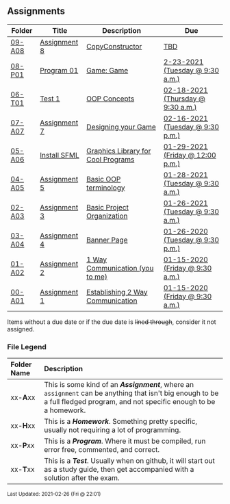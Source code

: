 ## Assignments

| Folder | Title | Description | Due |
|-----|-----|-----|-----|
| <a href="https://github.com/rugbyprof/2143-Object-Oriented-Programming/tree/master/Assignments/09-A08">09-A08</a> | <a href="https://github.com/rugbyprof/2143-Object-Oriented-Programming/tree/master/Assignments/09-A08"> Assignment 8 </a> | <a href="https://github.com/rugbyprof/2143-Object-Oriented-Programming/tree/master/Assignments/09-A08"> CopyConstructor</a> | <a href="https://github.com/rugbyprof/2143-Object-Oriented-Programming/tree/master/Assignments/09-A08"> TBD</a> |
| <a href="https://github.com/rugbyprof/2143-Object-Oriented-Programming/tree/master/Assignments/08-P01">08-P01</a> | <a href="https://github.com/rugbyprof/2143-Object-Oriented-Programming/tree/master/Assignments/08-P01"> Program 01 </a> | <a href="https://github.com/rugbyprof/2143-Object-Oriented-Programming/tree/master/Assignments/08-P01"> Game: Game</a> | <a href="https://github.com/rugbyprof/2143-Object-Oriented-Programming/tree/master/Assignments/08-P01"> 2-23-2021 (Tuesday @ 9:30 a.m.)</a> |
| <a href="https://github.com/rugbyprof/2143-Object-Oriented-Programming/tree/master/Assignments/06-T01">06-T01</a> | <a href="https://github.com/rugbyprof/2143-Object-Oriented-Programming/tree/master/Assignments/06-T01"> Test 1 </a> | <a href="https://github.com/rugbyprof/2143-Object-Oriented-Programming/tree/master/Assignments/06-T01"> OOP Concepts</a> | <a href="https://github.com/rugbyprof/2143-Object-Oriented-Programming/tree/master/Assignments/06-T01"> 02-18-2021 (Thursday @ 9:30 a.m.)</a> |
| <a href="https://github.com/rugbyprof/2143-Object-Oriented-Programming/tree/master/Assignments/07-A07">07-A07</a> | <a href="https://github.com/rugbyprof/2143-Object-Oriented-Programming/tree/master/Assignments/07-A07"> Assignment 7 </a> | <a href="https://github.com/rugbyprof/2143-Object-Oriented-Programming/tree/master/Assignments/07-A07"> Designing your Game</a> | <a href="https://github.com/rugbyprof/2143-Object-Oriented-Programming/tree/master/Assignments/07-A07"> 02-16-2021 (Tuesday @ 9:30 p.m.)</a> |
| <a href="https://github.com/rugbyprof/2143-Object-Oriented-Programming/tree/master/Assignments/05-A06">05-A06</a> | <a href="https://github.com/rugbyprof/2143-Object-Oriented-Programming/tree/master/Assignments/05-A06"> Install SFML </a> | <a href="https://github.com/rugbyprof/2143-Object-Oriented-Programming/tree/master/Assignments/05-A06"> Graphics Library for Cool Programs</a> | <a href="https://github.com/rugbyprof/2143-Object-Oriented-Programming/tree/master/Assignments/05-A06"> 01-29-2021 (Friday @ 12:00 p.m.)</a> |
| <a href="https://github.com/rugbyprof/2143-Object-Oriented-Programming/tree/master/Assignments/04-A05">04-A05</a> | <a href="https://github.com/rugbyprof/2143-Object-Oriented-Programming/tree/master/Assignments/04-A05"> Assignment 5 </a> | <a href="https://github.com/rugbyprof/2143-Object-Oriented-Programming/tree/master/Assignments/04-A05"> Basic OOP terminology</a> | <a href="https://github.com/rugbyprof/2143-Object-Oriented-Programming/tree/master/Assignments/04-A05"> 01-28-2021 (Tuesday @ 9:30 a.m.)</a> |
| <a href="https://github.com/rugbyprof/2143-Object-Oriented-Programming/tree/master/Assignments/02-A03">02-A03</a> | <a href="https://github.com/rugbyprof/2143-Object-Oriented-Programming/tree/master/Assignments/02-A03"> Assignment 3 </a> | <a href="https://github.com/rugbyprof/2143-Object-Oriented-Programming/tree/master/Assignments/02-A03"> Basic Project Organization</a> | <a href="https://github.com/rugbyprof/2143-Object-Oriented-Programming/tree/master/Assignments/02-A03"> 01-26-2021 (Tuesday @ 9:30 a.m.)</a> |
| <a href="https://github.com/rugbyprof/2143-Object-Oriented-Programming/tree/master/Assignments/03-A04">03-A04</a> | <a href="https://github.com/rugbyprof/2143-Object-Oriented-Programming/tree/master/Assignments/03-A04"> Assignment 4 </a> | <a href="https://github.com/rugbyprof/2143-Object-Oriented-Programming/tree/master/Assignments/03-A04"> Banner Page</a> | <a href="https://github.com/rugbyprof/2143-Object-Oriented-Programming/tree/master/Assignments/03-A04"> 01-26-2020 (Tuesday @ 9:30 p.m.)</a> |
| <a href="https://github.com/rugbyprof/2143-Object-Oriented-Programming/tree/master/Assignments/01-A02">01-A02</a> | <a href="https://github.com/rugbyprof/2143-Object-Oriented-Programming/tree/master/Assignments/01-A02"> Assignment 2 </a> | <a href="https://github.com/rugbyprof/2143-Object-Oriented-Programming/tree/master/Assignments/01-A02"> 1 Way Communication (you to me)</a> | <a href="https://github.com/rugbyprof/2143-Object-Oriented-Programming/tree/master/Assignments/01-A02"> 01-15-2020 (Friday @ 9:30 a.m.)</a> |
| <a href="https://github.com/rugbyprof/2143-Object-Oriented-Programming/tree/master/Assignments/00-A01">00-A01</a> | <a href="https://github.com/rugbyprof/2143-Object-Oriented-Programming/tree/master/Assignments/00-A01"> Assignment 1 </a> | <a href="https://github.com/rugbyprof/2143-Object-Oriented-Programming/tree/master/Assignments/00-A01"> Establishing 2 Way Communication</a> | <a href="https://github.com/rugbyprof/2143-Object-Oriented-Programming/tree/master/Assignments/00-A01"> 01-15-2020 (Friday @ 9:30 a.m.)</a> |

Items without a due date or if the due date is ~~lined through~~, consider it not assigned.
### File Legend

| Folder Name | Description |
|:-----------|:-------------|
|xx-**A**xx | This is some kind of an ***Assignment***, where an `assignment` can be anything that isn't big enough to be a full fledged program, and not specific enough to be a homework. |
|xx-**H**xx | This is a ***Homework***. Something pretty specific, usually not requiring a lot of programming. |
|xx-**P**xx | This is a ***Program***. Where it must be compiled, run error free, commented, and correct. |
|xx-**T**xx | This is a ***Test***. Usually when on github, it will start out as a study guide, then get accompanied with a solution after the exam. |

<sup>Last Updated: 2021-02-26 (Fri @ 22:01)</sup>